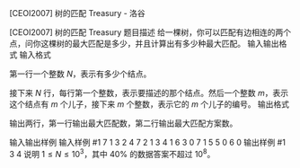 



[CEOI2007] 树的匹配 Treasury - 洛谷














[CEOI2007] 树的匹配 Treasury
题目描述
给一棵树，你可以匹配有边相连的两个点，问你这棵树的最大匹配是多少，并且计算出有多少种最大匹配。
输入输出格式
输入格式

第一行一个整数 $N$，表示有多少个结点。

接下来 $N$ 行，每行第一个整数，表示要描述的那个结点。然后一个整数 $m$，表示这个结点有 $m$ 个儿子，接下来 $m$ 个整数，表示它的 $m$   个儿子的编号。
输出格式

输出两行，第一行输出最大匹配数，第二行输出最大匹配方案数。

输入输出样例
输入样例 #1
7
1 3 2 4 7
2 1 3
4 1 6
3 0
7 1 5
5 0
6 0
输出样例 #1
3
4
说明
$1\leq N\leq 10^3$，其中 $40\%$ 的数据答案不超过 $10^8$。






